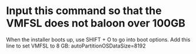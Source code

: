 # Input this command so that the VMFSL does not baloon over 100GB

When the installer boots up, use SHIFT + O to go into boot options.
Add this line to set VMFSL to 8 GB: autoPartitionOSDataSize=8192
